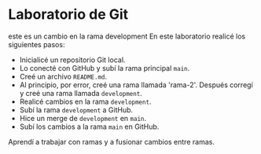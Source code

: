 # Laboratorio de Git
este es un cambio en la rama development
En este laboratorio realicé los siguientes pasos:

- Inicialicé un repositorio Git local.
- Lo conecté con GitHub y subí la rama principal `main`.
- Creé un archivo `README.md`.
- Al principio, por error, creé una rama llamada 'rama-2'. Después corregí y creé una rama llamada `development`.
- Realicé cambios en la rama `development`.
- Subí la rama `development` a GitHub.
- Hice un merge de `development` en `main`.
- Subí los cambios a la rama `main` en GitHub.

Aprendí a trabajar con ramas y a fusionar cambios entre ramas.